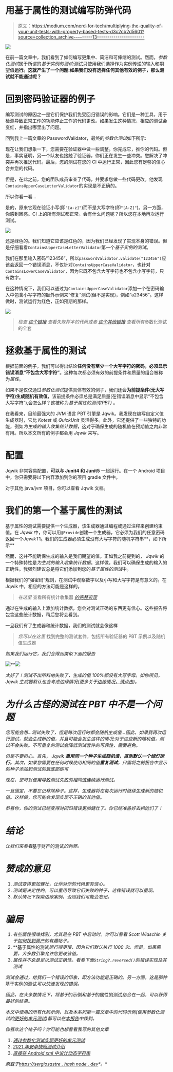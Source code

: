# 用基于属性的测试编写防弹代码

> 原文：<https://medium.com/nerd-for-tech/multiplying-the-quality-of-your-unit-tests-with-property-based-tests-d3c2cb2d5601?source=collection_archive---------13----------------------->

![](img/0affa472747c6c815096ae1cb9790c91.png)

在前一篇文章中，我们看到了如何编写更集中、简洁和可伸缩的测试。然而，*参数化测试*属于所谓的*基于实例的测试*:测试只使用我们选择作为实例传递的输入和期望值**运行。这就产生了一个问题:如果我们没有选择任何其他有效的例子，那么测试就不能通过呢？**

# 回到密码验证器的例子

编写测试的原因之一是它们保护我们免受回归错误的影响。它们是一种工具，用于检测导致正常工作的功能停止工作的代码更改。如果发生这种情况，相应的测试会变红，并指出哪里出了问题。

回到我上一篇文章的 PasswordValidator，最终的*参数化测试*如下所示:

现在让我们想象一下，您需要在验证器中做一些调整。你完成它，推你的代码。但是，事实证明，另一个队友也接触了验证器，你们正在发生一些冲突。您解决了冲突并再次推送代码。最后，您的测试在您的 CI 中运行正常，因此您有足够的信心合并您的代码。

但是，在此之前，您的团队成员审查了代码，并要求您做一些代码更改。他发现`ContainsUpperCaseLetterValidator`的实现是不正确的。

所以你看一看…

是的，原来它现在验证小写(即`"[a-z]"`)而不是大写字符(即`"[A-Z]"`)。另一方面，你感到困惑。CI 上的所有测试都正常。会有什么问题呢？所以您在本地再次运行测试。

![](img/154a7381004cb8b98dde52d4e493c74e.png)

还是绿色的。我们知道它应该是红色的，因为我们已经发现了实现本身的错误。但是仔细看看`ContainsUpperCaseLetterValidator`第一个*基于实例的测试*。

我们在那里输入密码“123456”，所以`passwordValidator.validate("123456")`应该会返回一个错误消息，不仅针对`ContainsUpperCaseValidator`，也针对`ContainsLowerCaseValidator`，因为它既不包含大写字符也不包含小写字符，只有数字。

在这种情况下，我们可以通过为`ContainsUpperCaseValidator`添加一个在密码输入中包含小写字符的额外示例来“修复”测试(但不是实现)，例如“a23456”。这样做时，测试运行为红色，正如预期的那样。

![](img/1da85dc59ed408a33d3cc319f11cfb04.png)

> *检查* [*这个链接*](https://github.com/sergio-sastre/Multiplying_the_quality_of_unit_tests/blob/master/app/src/test/java/sergio/sastre/multiplying/quality/of/unittests/parameterizedbroken/PasswordUnitTests.kt) *查看失败样本的代码或者* [*这个其他链接*](https://github.com/sergio-sastre/Multiplying_the_quality_of_unit_tests/blob/master/app/src/test/java/sergio/sastre/multiplying/quality/of/unittests/parameterized/PasswordUnitTests.kt) *查看所有*参数化测试的全套

# 拯救基于属性的测试

根据前面的例子，我们可以得出结论**任何没有至少一个大写字符的密码，必须显示错误消息“不包含大写字符”**。这种每次都必须有效的前提条件和质量的组合被称为*属性*。

如果不是仅仅通过*参数化测试*提供具体有效的例子，我们还会**为前提条件(无大写字符)生成随机有效值**，该前提条件必须总是满足质量(在错误消息中显示“不包含大写字符”),会怎么样？这被称为*基于属性的测试(PBT)* 。

在我看来，目前最强大的 JVM 语言 PBT 引擎是 Jqwik。我发现在编写自定义值生成器时，它比 *Kotest* 或 *QuickUnit* 灵活得多。此外，它还提供了一些独特的功能，例如*为生成的输入收集统计数据*，这对于确保生成的随机值在预期值之内非常有用。所以本文所有的例子都会用 *Jqwik* 来写。

# 配置

Jqwik 非常容易配置，**可以与 Junit4 和 Junit5** 一起运行。在一个 Android 项目中，你只需要将以下内容添加到你的项目 gradle 文件中。

对于其他 java/jvm 项目，你可以查看 Jqwik 文档。

# 我们的第一个基于属性的测试

基于属性的测试需要提供一个生成器，该生成器通过编程或通过注释来创建约束值。在 *Jqwik* 中，你可以用`@Provide`创建一个生成器，它必须为我们的任意密码返回一个*Jqwik*T1。我们的生成器必须生成没有大写字符的随机字符串**，如下所示**

然而，这并不能确保生成的输入是我们期望的值。正如我之前提到的， *Jqwik* 的一个特殊特性是*为生成的输入收集统计数据*。这样做，我们可以确保生成的输入的正确性。我强烈建议总是将它们添加到您的*基于属性的测试*中。

根据我们的“强密码”规则，在测试中观察数字以及小写和大写字符是有意义的。在 Jqwik 中，相应的方法可能是这样的。

> *在这里* 查看所有统计收集器 [*的完整实现*](https://github.com/sergio-sastre/Multiplying_the_quality_of_unit_tests/blob/master/app/src/test/java/sergio/sastre/multiplying/quality/of/unittests/pbt/StatCollectors.kt)

通过在生成的输入上添加统计数据，您会对测试正确的东西更有信心。这些报告将包含这些统计数据，稍后您将会看到。

一旦我们有了生成器和统计数据，我们的测试就会像这样

> *您可以在这里* 找到完整的测试套件，包括所有验证器的 PBT 示例以及随机值生成器[](https://github.com/sergio-sastre/Multiplying_the_quality_of_unit_tests/blob/master/app/src/test/java/sergio/sastre/multiplying/quality/of/unittests/pbt/PasswordUnitTests.kt)

*如果我们运行它，我们会得到类似下面的报告*

*![](img/8e5ba6dcb9fe976d4f30cb08c787f78d.png)**![](img/7a47e47d3eebac22ec911a6c484a482d.png)*

*太好了！测试不出所料地失败了，生成的值 100%都没有大写字母。如你所见， *Jqwik* 生成器默认也会考虑边缘情况(更多关于[边缘情况，请点击](https://jqwik.net/docs/current/user-guide.html#generation-of-edge-cases))。*

# *为什么古怪的测试在 PBT 中不是一个问题*

*您可能会想…测试失败了，但是每次运行时都会随机生成值…因此，如果我再次运行测试，就会生成新的值，并且可能会发生这样的情况:对于这些新的随机值，测试不会失败。不可重复的测试会降低测试套件的可靠性，需要避免。*

*但是不要担心。首先， *Jqwik* **重用同一个种子生成随机值，直到默认一个绿灯运行**。其次，如果您需要在任何时候使用相同的值**重复测试**，只需将之前报告中显示的种子添加到测试的最底部即可*

*现在，您可以使用导致测试失败的相同值连续运行测试。*

*一旦固定，不要忘记移除种子。这样，生成器将在每次运行时继续生成新的随机值。这样做，您可能会发现实现不正确的其他值。*

*恭喜你，你的测试已经变得对回归错误更加健壮了。你已经准备好去抓他们了！*

# *结论*

*让我们来看看*基于财产的测试*的利弊。*

# *赞成的意见*

1.  *测试变得更加健壮，让你对你的代码更有信心。*
2.  *测试是决定性的。可以重用导致它们失败的种子，这样错误就可以重现。*
3.  *默认情况下探索边缘案例，否则我们可能会忘记。*

# *骗局*

1.  *有些属性很难找到，尤其是在 PBT 中启动时。你可以看看 Scott Wlaschin 关于[如何找到房产](https://fsharpforfunandprofit.com/posts/property-based-testing-2/)的有趣帖子。*
2.  **基于属性的测试*运行得更慢，因为它们默认执行 1000 次。但是，如果需要，大多数引擎允许您更改该值。*
3.  *属性并不总是足以测试正确性。看看下面`String?.reversed()`的错误实现及其测试*

*测试会通过，给我们一个错误的印象，即方法功能是正确的。另一方面，这是那种*基于实例的测试*可以快速发现的错误。*

*因此，在大多数情况下，将基于*的示例*和基于*的属性的测试*结合在一起，可以获得最好的结果。*

*本文中使用的所有代码示例，以及本系列第一篇文章中的代码示例(使用参数化测试的[更好的单元测试](https://sergiosastre.hashnode.dev/better-unit-tests-with-parameterized-testing))都可以在[本报告](https://github.com/sergio-sastre/Multiplying_the_quality_of_unit_tests)中找到。*

*你喜欢这个帖子吗？你可能也想看看我写的其他文章*

1.  *[通过参数化测试实现更好的单元测试](https://sergiosastre.hashnode.dev/better-unit-tests-with-parameterized-testing)*
2.  *[2021 年安卓快照测试介绍](https://sergio-sastre.medium.com/an-introduction-to-snapshot-testing-on-android-in-2021-c9826e22deb1)*
3.  *[直接在 Android xml 中设计动态字符串](/nerd-for-tech/styling-dynamic-strings-directly-in-xml-7b93cfe380ab)*

**原载于*[*https://sergiosastre . hash node . dev*](https://sergiosastre.hashnode.dev/writing-bulletproof-code-with-property-based-testing-pbt)*。**